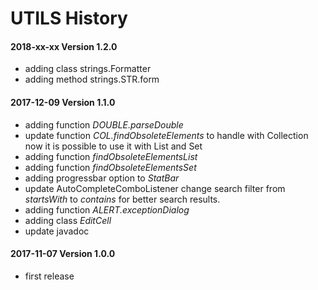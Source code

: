# UTILS History

#### 2018-xx-xx Version 1.2.0
* adding class strings.Formatter
* adding method strings.STR.form

#### 2017-12-09 Version 1.1.0
* adding function *DOUBLE.parseDouble*
* update function *COL.findObsoleteElements* to handle with Collection now it is possible to use it with List and Set
* adding function *findObsoleteElementsList*   
* adding function *findObsoleteElementsSet*
* adding progressbar option to *StatBar*
* update AutoCompleteComboListener change search filter from *startsWith* to *contains* for better search results.
* adding function  *ALERT.exceptionDialog* 
* adding class *EditCell*
* update javadoc

#### 2017-11-07 Version 1.0.0
* first release

